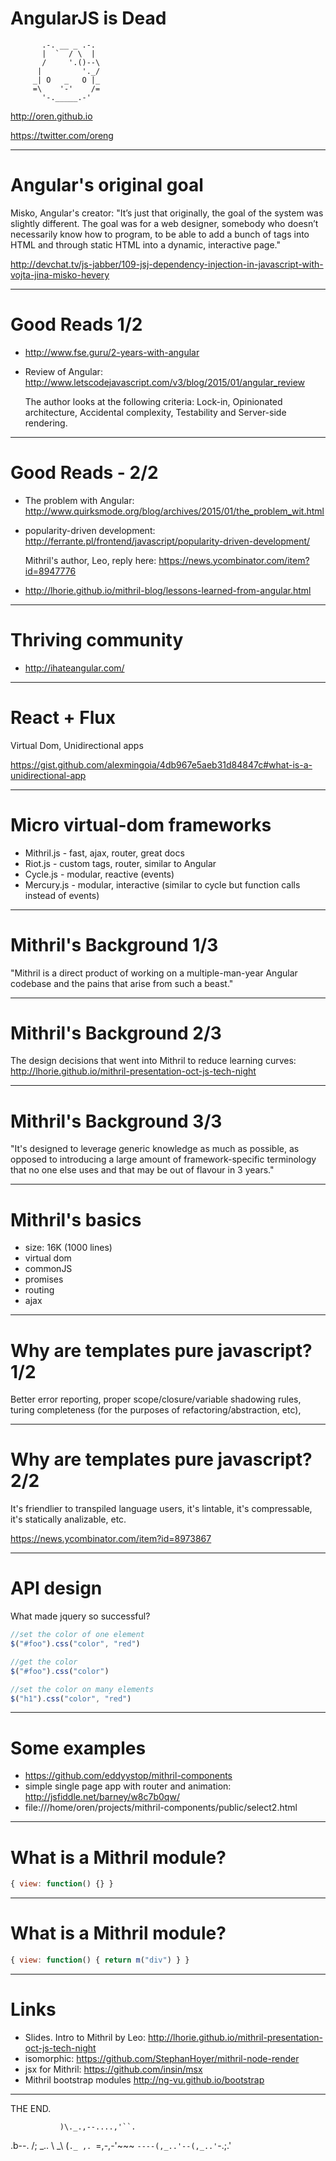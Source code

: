 # AngularJS is Dead

           .-. __ _ .-.
           |  `  / \  |
           /     '.()--\
          |         '._/
         _| O   _   O |_
         =\    '-'    /=
           '-._____.-'


http://oren.github.io

https://twitter.com/oreng

---
# Angular's original goal

  Misko, Angular's creator: "It’s just that originally, the goal of the system was slightly different.  The goal was for a web designer, somebody who doesn’t necessarily know how to program, to be able to add a bunch of tags into HTML and through static HTML into a dynamic, interactive page."

  http://devchat.tv/js-jabber/109-jsj-dependency-injection-in-javascript-with-vojta-jina-misko-hevery

---
# Good Reads 1/2

* http://www.fse.guru/2-years-with-angular

* Review of Angular: http://www.letscodejavascript.com/v3/blog/2015/01/angular_review

  The author looks at the following criteria: Lock-in, Opinionated architecture, Accidental complexity, Testability and Server-side rendering.

---
# Good Reads - 2/2

* The problem with Angular: http://www.quirksmode.org/blog/archives/2015/01/the_problem_wit.html

* popularity-driven development: http://ferrante.pl/frontend/javascript/popularity-driven-development/

  Mithril's author, Leo, reply here: https://news.ycombinator.com/item?id=8947776

* http://lhorie.github.io/mithril-blog/lessons-learned-from-angular.html

---
# Thriving community

* http://ihateangular.com/

---
# React + Flux

Virtual Dom, Unidirectional apps

https://gist.github.com/alexmingoia/4db967e5aeb31d84847c#what-is-a-unidirectional-app

---
# Micro virtual-dom frameworks

* Mithril.js - fast, ajax, router, great docs
* Riot.js - custom tags, router, similar to Angular
* Cycle.js - modular, reactive (events)
* Mercury.js - modular, interactive (similar to cycle but function calls instead of events)

---
# Mithril's Background 1/3

"Mithril is a direct product of working on a multiple-man-year Angular codebase and the pains that arise from such a beast."

---
# Mithril's Background 2/3

The design decisions that went into Mithril to reduce learning curves: http://lhorie.github.io/mithril-presentation-oct-js-tech-night

---
# Mithril's Background 3/3

"It's designed to leverage generic knowledge as much as possible, as opposed to introducing a large amount of framework-specific terminology that no one else uses and that may be out of flavour in 3 years."

---
# Mithril's basics

* size: 16K (1000 lines)
* virtual dom
* commonJS
* promises
* routing
* ajax

---
# Why are templates pure javascript? 1/2

Better error reporting, proper scope/closure/variable shadowing rules, turing completeness (for the purposes of refactoring/abstraction, etc),

---
# Why are templates pure javascript? 2/2

It's friendlier to transpiled language users, it's lintable, it's compressable, it's statically analizable, etc.

https://news.ycombinator.com/item?id=8973867

---
# API design

What made jquery so successful?

```js
//set the color of one element
$("#foo").css("color", "red")

//get the color
$("#foo").css("color")

//set the color on many elements
$("h1").css("color", "red")
```
---
# Some examples

* https://github.com/eddyystop/mithril-components
* simple single page app with router and animation: http://jsfiddle.net/barney/w8c7b0qw/
* file:///home/oren/projects/mithril-components/public/select2.html

---
# What is a Mithril module?

```js
{ view: function() {} }
```

---
# What is a Mithril module?

```js
{ view: function() { return m("div") } }
```

---
# Links

* Slides. Intro to Mithril by Leo: http://lhorie.github.io/mithril-presentation-oct-js-tech-night
* isomorphic: https://github.com/StephanHoyer/mithril-node-render
* jsx for Mithril: https://github.com/insin/msx
* Mithril bootstrap modules http://ng-vu.github.io/bootstrap

---
THE END.

               )\._.,--....,'``.
 .b--.        /;   _.. \   _\  (`._ ,.
`=,-,-'~~~   `----(,_..'--(,_..'`-.;.'
